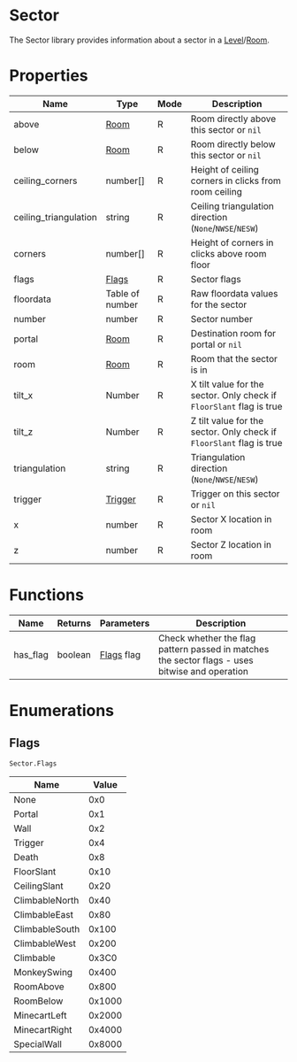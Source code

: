 # Sector

The Sector library provides information about a sector in a [Level](level.md)/[Room](room.md).

# Properties
| Name | Type | Mode | Description |
| ---- | ---- | ---- | ---- |
| above | [Room](room.md) | R | Room directly above this sector or `nil` |
| below | [Room](room.md) | R | Room directly below this sector or `nil` |
| ceiling_corners | number[] | R | Height of ceiling corners in clicks from room ceiling |
| ceiling_triangulation | string | R | Ceiling triangulation direction (`None`/`NWSE`/`NESW`) |
| corners | number[] | R | Height of corners in clicks above room floor |
| flags | [Flags](#flags)| R | Sector flags |
| floordata | Table of number | R | Raw floordata values for the sector |
| number | number | R | Sector number |
| portal | [Room](room.md) | R | Destination room for portal or `nil` |
| room | [Room](room.md) | R | Room that the sector is in |
| tilt_x | Number | R | X tilt value for the sector. Only check if `FloorSlant` flag is true |
| tilt_z | Number | R | Z tilt value for the sector. Only check if `FloorSlant` flag is true |
| triangulation | string | R | Triangulation direction (`None`/`NWSE`/`NESW`) |
| trigger | [Trigger](trigger.md) | R | Trigger on this sector or `nil` |
| x | number | R | Sector X location in room |
| z | number | R | Sector Z location in room |

# Functions

| Name | Returns | Parameters | Description |
| ---- | ------- | ---------- | ----------- |
| has_flag | boolean | [Flags](#flags) flag | Check whether the flag pattern passed in matches the sector flags - uses bitwise and operation |

# Enumerations

## Flags

```Sector.Flags```

| Name | Value |
| ---- | ----- |
| None | 0x0 |
| Portal | 0x1 |
| Wall | 0x2 |
| Trigger | 0x4 |
| Death | 0x8 |
| FloorSlant | 0x10 |
| CeilingSlant | 0x20 |
| ClimbableNorth | 0x40 |
| ClimbableEast | 0x80 |
| ClimbableSouth | 0x100 |
| ClimbableWest | 0x200 |
| Climbable | 0x3C0 |
| MonkeySwing | 0x400 |
| RoomAbove | 0x800 |
| RoomBelow | 0x1000 |
| MinecartLeft |  0x2000 |
| MinecartRight | 0x4000 |
| SpecialWall | 0x8000 |